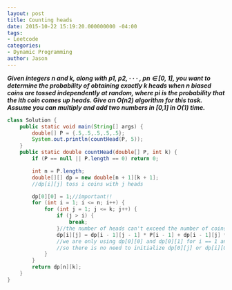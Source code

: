 ```yaml
---
layout: post
title: Counting heads
date: 2015-10-22 15:19:20.000000000 -04:00
tags:
- Leetcode
categories:
- Dynamic Programming
author: Jason
---
```

<p><strong><em>Given integers n and k, along with p1, p2, · · · , pn ∈ [0, 1], you want to determine the probability of obtaining exactly k heads when n biased coins are tossed independently at random, where pi is the probability that the ith coin comes up heads. Give an O(n2) algorithm for this task. Assume you can multiply and add two numbers in [0,1] in O(1) time.</em></strong></p>


``` java
class Solution {
    public static void main(String[] args) {
        double[] P = {.5,.5,.5,.5,.5};
        System.out.println(countHead(P, 5));
    }
    public static double countHead(double[] P, int k) {
        if (P == null || P.length == 0) return 0;

        int n = P.length;
        double[][] dp = new double[n + 1][k + 1];
        //dp[i][j] toss i coins with j heads

        dp[0][0] = 1;//important!!
        for (int i = 1; i <= n; i++) {
            for (int j = 1; j <= k; j++) {
                if (j > i) {
                    break;
                }//the number of heads can't exceed the number of coins
                dp[i][j] = dp[i - 1][j - 1] * P[i - 1] + dp[i - 1][j] * (1 - P[i - 1]);
                //we are only using dp[0][0] and dp[0][1] for i == 1 and j == 1
                //so there is no need to initialize dp[0][j] or dp[i][0]
            }
        }
        return dp[n][k];
    }
}
```

